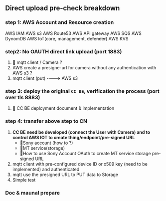 ## Direct upload pre-check breakdown 

### step 1: AWS Account and Resource creation
AWS IAM 
AWS s3
AWS Route53
AWS API gateway
AWS SQS
AWS DynomDB
AWS IoT(core, management, ~~defender~~) 
AWS KVS

### step2: No OAUTH direct link upload (port 1883)
1. 📛 mqtt client / Camera ? 
2. AWS create a presigne-url for camera without any authentication with AWS s3 ?
3. mqtt client (put) ----> AWS s3


### step 3: deploy the original `CC BE`, verification the process (port over tls 8883)
1. 📛 CC BE deployment document & implementation 

### step 4: transfer above step to CN 
1. **CC BE need be developed (connect the User with Camera) and to control AWS IOT to create thing/endpoint/pre-signed URL**
   - 📛Sony account (how to ?) 
   - 📛MT service(storage) 
   - 📛How to use Sony Account OAuth to create MT service storage pre-signed URL
2. mqtt client with pre-configured device ID or x509 key (need to be implemented) and authenticated
3. mqtt use the presigned URL to PUT data to Storage 
4. Simple test

### Doc & maunal prepare

